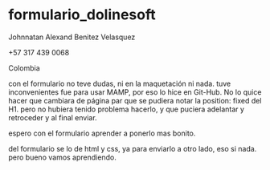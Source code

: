 # formulario_dolinesoft

Johnnatan Alexand Benitez Velasquez

+57 317 439 0068

Colombia

con el formulario no teve dudas, ni en la maquetación ni nada.
tuve inconvenientes fue para usar MAMP, por eso lo hice en Git-Hub.
No lo quice hacer que cambiara de página par que se pudiera notar la position: fixed del H1.
pero no hubiera tenido problema hacerlo, y que puciera adelantar y retroceder y al final enviar.

espero con el formulario aprender a ponerlo mas bonito.

del formulario se lo de html y css, ya para enviarlo a otro lado, eso si nada. pero bueno vamos aprendiendo.